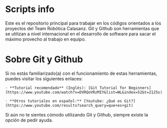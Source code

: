 # Scripts info
Este es el repositorio principal para trabajar en los códigos orientados a los proyectos del Team Robótica Calasanz. Git y Github son herramientas que se utilizan a nivel internacional en el desarrollo de software para sacar el máximo provecho al trabajo en equipo.
# Sobre Git y Github
Si no estás familiarizado(a) con el funcionamiento de estas herramientas, puedes visitar los siguientes enlaces:

    · **Tutorial recomendado** (Inglés): [Git Tutorial for Beginners](https://www.youtube.com/watch?v=DVRQoVRzMIY&list=WL&index=52&t=2125s)

    · **Otros tutoriales en español:** [Youtube: ¿Qué es Git?](https://www.youtube.com/results?search_query=que+es+git)

Si aún no te sientes cómodo utilizando Git y Github, siempre existe la opción de pedir ayuda.